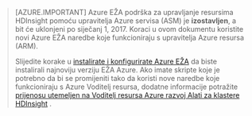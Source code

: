 > [AZURE.IMPORTANT] Azure EŽA podrška za upravljanje resursima HDInsight pomoću upravitelja Azure servisa (ASM) je __izostavljen__, a bit će uklonjeni po siječanj 1, 2017. Koraci u ovom dokumentu koristite novi Azure EŽA naredbe koje funkcioniraju s upravitelja Azure resursa (ARM).
>
> Slijedite korake u [instalirate i konfigurirate Azure EŽA](../articles/xplat-cli-install.md) da biste instalirali najnoviju verziju EŽA Azure. Ako imate skripte koje je potrebno da bi se promijeniti tako da koristi nove naredbe koje funkcioniraju s Azure Voditelj resursa, dodatne informacije potražite [prijenosu utemeljen na Voditelj resursa Azure razvoj Alati za klastere HDInsight](../articles/hdinsight/hdinsight-hadoop-development-using-azure-resource-manager.md) .


